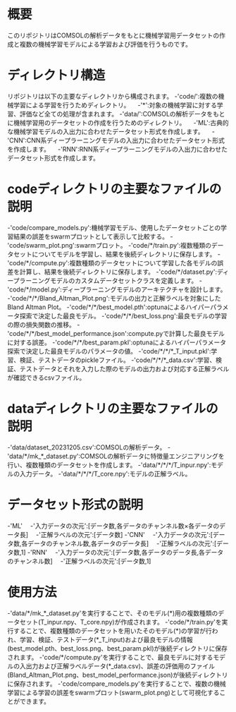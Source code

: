 # 概要
このリポジトリはCOMSOLの解析データをもとに機械学習用データセットの作成と複数の機械学習モデルによる学習および評価を行うものです。

# ディレクトリ構造
リポジトリは以下の主要なディレクトリから構成されます。
-'code/':複数の機械学習による学習を行うためディレクトリ。
　-'\*':対象の機械学習に対する学習、評価など全ての処理が含まれます。
-'data/':COMSOLの解析データをもとに機械学習用のデータセットの作成を行うためのディレクトリ。
　-'ML':古典的な機械学習モデルの入出力に合わせたデータセット形式を作成します。
　-'CNN':CNN系ディープラーニングモデルの入出力に合わせたデータセット形式を作成します。
　-'RNN':RNN系ディープラーニングモデルの入出力に合わせたデータセット形式を作成します。

# codeディレクトリの主要なファイルの説明
-'code/compare_models.py':機械学習モデル、使用したデータセットごとの学習結果の誤差をswarmプロットとして表示して比較する。
-'code/swarm_plot.png':swarmプロット。
-'code/\*/train.py':複数種類のデータセットについてモデルを学習し、結果を後続ディレクトリに保存します。
-'code/\*/compute.py':複数種類のデータセットについて学習した各モデルの誤差を計算し、結果を後続ディレクトリに保存します。
-'code/\*/dataset.py':ディープラーニングモデルのカスタムデータセットクラスを定義します。
-'code/\*/model.py':ディープラーニングモデルのアーキテクチャを設計します。
-'code/\*/\*/Bland_Altman_Plot.png':モデルの出力と正解ラベルを対象にしたBland Altman Plot。
-'code/\*/\*/best_model.pth':optunaによるハイパーパラメータ探索で決定した最良モデル。
-'code/\*/\*/best_loss.png':最良モデルの学習の際の損失関数の推移。
-'code/\*/\*/best_model_performance.json':compute.pyで計算した最良モデルに対する誤差。
-'code/\*/\*/best_param.pkl':optunaによるハイパーパラメータ探索で決定した最良モデルのパラメータの値。
-'code/\*/\*/\*_T_input.pkl':学習、検証、テストデータのpickleファイル。
-'code/\*/\*/\*_data.csv':学習、検証、テストデータとそれを入力した際のモデルの出力および対応する正解ラベルが確認できるcsvファイル。

# dataディレクトリの主要なファイルの説明
-'data/dataset_20231205.csv':COMSOLの解析データ。
-'data/\*/mk_*_dataset.py':COMSOLの解析データに特徴量エンジニアリングを行い、複数種類のデータセットを作成します。
-'data/\*/\*/\*/T_inpur.npy':モデルの入力データ。
-'data/\*/\*/\*/T_core.npy':モデルの正解ラベル。

# データセット形式の説明
-'ML'
　-'入力データの次元':[データ数,各データのチャンネル数×各データのデータ長]
　-'正解ラベルの次元':[データ数]
-'CNN'
　-'入力データの次元':[データ数,各データのチャンネル数,各データのデータ長]
　-'正解ラベルの次元':[データ数,1]
-'RNN'
　-'入力データの次元':[データ数,各データのデータ長,各データのチャンネル数]
　-'正解ラベルの次元':[データ数,1]

# 使用方法
-'data/\*/mk_\*_dataset.py'を実行することで、そのモデル(\*)用の複数種類のデータセット(T_inpur.npy、T_core.npy)が作成されます。
-'code/\*/train.py'を実行することで、複数種類のデータセットを用いたそのモデル(\*)の学習が行われ、学習、検証、テストデータ(\*_T_input)および最良モデルの情報(best_model.pth、best_loss.png、best_param.pkl)が後続ディレクトリに保存されます。
-'code/\*/compute.py'を実行することで、最良モデルに対するモデルの入出力および正解ラベルデータ(\*_data.csv)、誤差の評価用のファイル(Bland_Altman_Plot.png、best_model_performance.json)が後続ディレクトリに保存されます。
-'code/compare_models.py'を実行することで、複数の機械学習による学習の誤差をswarmプロット(swarm_plot.png)として可視化することができます。